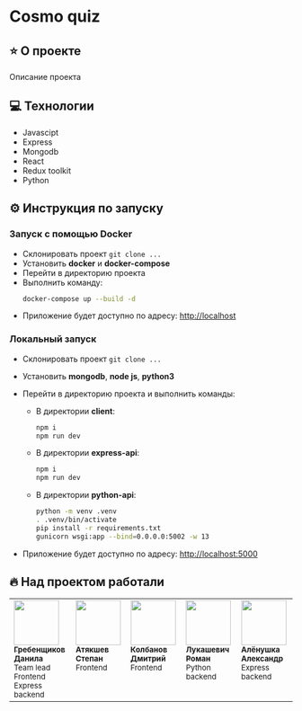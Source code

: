 # Cosmo quiz

## ⭐️ О проекте

Описание проекта

## 💻 Технологии

- Javascipt
- Express
- Mongodb
- React
- Redux toolkit
- Python

## ⚙️ Инструкция по запуску

### Запуск с помощью Docker

- Склонировать проект `git clone ...`
- Установить **docker** и **docker-compose**
- Перейти в директорию проекта
- Выполнить команду:
  ```bash
  docker-compose up --build -d
  ```
- Приложение будет доступно по адресу: [http://localhost](http://localhost)

### Локальный запуск

- Склонировать проект `git clone ...`
- Установить **mongodb**, **node js**, **python3**
- Перейти в директорию проекта и выполнить команды:

  - В директории **client**:

    ```bash
    npm i
    npm run dev
    ```

  - В директории **express-api**:

    ```bash
    npm i
    npm run dev
    ```

  - В директории **python-api**:
    ```bash
    python -m venv .venv
    . .venv/bin/activate
    pip install -r requirements.txt
    gunicorn wsgi:app --bind=0.0.0.0:5002 -w 13
    ```

- Приложение будет доступно по адресу: [http://localhost:5000](http://localhost:5000)

## 🔥 Над проектом работали

<table>
	<tr>
		<td align="left" valign="top">
			<a href="https://github.com/Daninda">
				<img src="https://avatars.githubusercontent.com/Daninda" width="80" height="80" alt=""/>
				<br />
				<sub><b>Гребенщиков Данила</b></sub>
			</a>
			<br />
			<sub>Team lead</br>Frontend</br>Express backend</sub>
		</td>
		<td align="left" valign="top">
			<a href="https://github.com/StepanAtyakshev">
				<img src="https://avatars.githubusercontent.com/StepanAtyakshev" width="80" height="80" alt=""/>
				<br />
				<sub><b>Атякшев Степан</b></sub>
			</a>
			<br />
			<sub>Frontend</sub>
		</td>
		<td align="left" valign="top">
			<a href="https://github.com/DmitryKolbanov">
				<img src="https://avatars.githubusercontent.com/DmitryKolbanov" width="80" height="80" alt=""/>
				<br />
				<sub><b>Колбанов Дмитрий</b></sub>
			</a>
			<br />
			<sub>Frontend</sub>
		</td>
		<td align="left" valign="top">
			<a href="https://github.com/mvscp">
				<img src="https://avatars.githubusercontent.com/mvscp" width="80" height="80" alt=""/>
				<br />
				<sub><b>Лукашевич Роман</b></sub>
			</a>
			<br />
			<sub>Python backend</sub>
		</td>
		<td align="left" valign="top">
			<a href="https://github.com/darik-cell">
				<img src="https://avatars.githubusercontent.com/darik-cell" width="80" height="80" alt=""/>
				<br />
				<sub><b>Алёнушка Александр</b></sub>
			</a>
			<br />
			<sub>Express backend</sub>
		</td>
	</tr>
</table>
